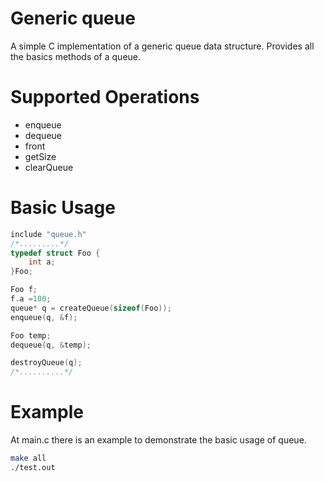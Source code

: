 # Generic queue

A simple C implementation of a generic queue data structure.
Provides all the basics methods of a queue.

# Supported Operations

* enqueue
* dequeue
* front
* getSize
* clearQueue


# Basic Usage

```C
include "queue.h"
/*.........*/
typedef struct Foo {
	int a;
}Foo;

Foo f;
f.a =100;
queue* q = createQueue(sizeof(Foo));
enqueue(q, &f);

Foo temp;
dequeue(q, &temp);

destroyQueue(q);
/*..........*/

```

# Example

At main.c there is an example to demonstrate the basic usage of queue.

```bash
make all
./test.out
```
